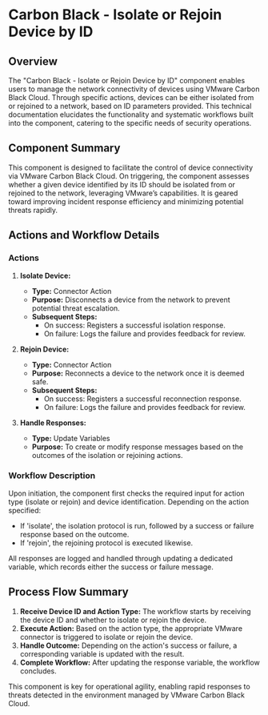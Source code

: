 # Carbon Black - Isolate or Rejoin Device by ID

## Overview
The "Carbon Black - Isolate or Rejoin Device by ID" component enables users to manage the network connectivity of devices using VMware Carbon Black Cloud. Through specific actions, devices can be either isolated from or rejoined to a network, based on ID parameters provided. This technical documentation elucidates the functionality and systematic workflows built into the component, catering to the specific needs of security operations.

## Component Summary
This component is designed to facilitate the control of device connectivity via VMware Carbon Black Cloud. On triggering, the component assesses whether a given device identified by its ID should be isolated from or rejoined to the network, leveraging VMware’s capabilities. It is geared toward improving incident response efficiency and minimizing potential threats rapidly.

## Actions and Workflow Details
### Actions
1. **Isolate Device:** 
   - **Type:** Connector Action
   - **Purpose:** Disconnects a device from the network to prevent potential threat escalation.
   - **Subsequent Steps:**
     - On success: Registers a successful isolation response.
     - On failure: Logs the failure and provides feedback for review.

2. **Rejoin Device:**
   - **Type:** Connector Action
   - **Purpose:** Reconnects a device to the network once it is deemed safe.
   - **Subsequent Steps:**
     - On success: Registers a successful reconnection response.
     - On failure: Logs the failure and provides feedback for review.

3. **Handle Responses:**
   - **Type:** Update Variables
   - **Purpose:** To create or modify response messages based on the outcomes of the isolation or rejoining actions.

### Workflow Description
Upon initiation, the component first checks the required input for action type (isolate or rejoin) and device identification. Depending on the action specified:
- If 'isolate', the isolation protocol is run, followed by a success or failure response based on the outcome.
- If 'rejoin', the rejoining protocol is executed likewise. 

All responses are logged and handled through updating a dedicated variable, which records either the success or failure message.

## Process Flow Summary
1. **Receive Device ID and Action Type:** The workflow starts by receiving the device ID and whether to isolate or rejoin the device.
2. **Execute Action:** Based on the action type, the appropriate VMware connector is triggered to isolate or rejoin the device.
3. **Handle Outcome:** Depending on the action's success or failure, a corresponding variable is updated with the result.
4. **Complete Workflow:** After updating the response variable, the workflow concludes.

This component is key for operational agility, enabling rapid responses to threats detected in the environment managed by VMware Carbon Black Cloud.

